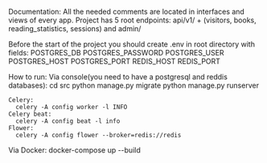 Documentation:
  All the needed comments are located in interfaces and views of every app.
  Project has 5 root endpoints: api/v1/ + (visitors, books, reading_statistics, sessions) and admin/

Before the start of the project you should create .env in root directory with fields:
  POSTGRES_DB
  POSTGRES_PASSWORD
  POSTGRES_USER
  POSTGRES_HOST
  POSTGRES_PORT
  REDIS_HOST
  REDIS_PORT

How to run:
  Via console(you need to have a postgresql and reddis databases):
    cd src
    python manage.py migrate
    python manage.py runserver

    Celery:
      celery -A config worker -l INFO
    Celery beat:
      celery -A config beat -l info
    Flower:
      celery -A config flower --broker=redis://redis
    
  Via Docker:
    docker-compose up --build
  
